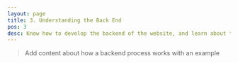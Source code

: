 ```yaml
---
layout: page
title: 3. Understanding the Back End
pos: 3
desc: Know how to develop the backend of the website, and learn about the data flow in the beckend.
---
```


>Add content about how a backend process works with an example